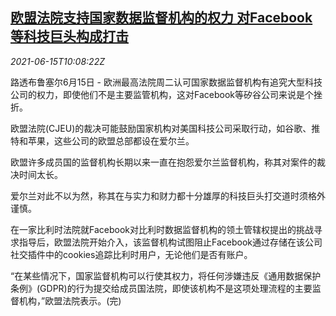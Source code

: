 <!--1623753062000-->
[欧盟法院支持国家数据监督机构的权力 对Facebook等科技巨头构成打击](https://cn.reuters.com/article/eu-court-facebook-google-0615-idCNKCS2DR102)
------

<div><i>2021-06-15T10:08:22Z</i></div><p>路透布鲁塞尔6月15日 - 欧洲最高法院周二认可国家数据监督机构有追究大型科技公司的权力，即使他们不是主要监管机构，这对Facebook等矽谷公司来说是个挫折。</p><p>欧盟法院(CJEU)的裁决可能鼓励国家机构对美国科技公司采取行动，如谷歌、推特和苹果，这些公司的欧盟总部都设在爱尔兰。</p><p>欧盟许多成员国的监督机构长期以来一直在抱怨爱尔兰监督机构，称其对案件的裁决时间太长。</p><p>爱尔兰对此不以为然，称其在与实力和财力都十分雄厚的科技巨头打交道时须格外谨慎。</p><p>在一家比利时法院就Facebook对比利时数据监督机构的领土管辖权提出的挑战寻求指导后，欧盟法院开始介入，该监督机构试图阻止Facebook通过存储在该公司社交插件中的cookies追踪比利时用户，无论他们是否有账户。</p><p>“在某些情况下，国家监督机构可以行使其权力，将任何涉嫌违反《通用数据保护条例》(GDPR)的行为提交给成员国法院，即使该机构不是这项处理流程的主要监督机构，”欧盟法院表示。(完)</p>
